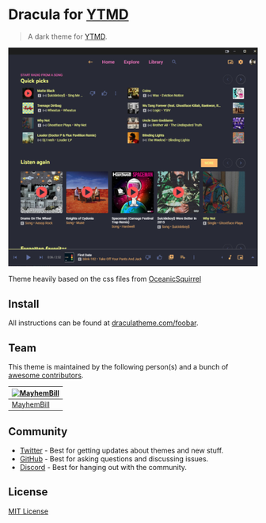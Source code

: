 # Dracula for [YTMD](https://ytmdesktop.app/)

> A dark theme for [YTMD](https://ytmdesktop.app/).

![Screenshot](./ytmddracula.png)

Theme heavily based on the css files from [OceanicSquirrel](https://github.com/OceanicSquirrel/themes-for-ytmdesktop-player)
## Install

All instructions can be found at [draculatheme.com/foobar](https://draculatheme.com/foobar).

## Team

This theme is maintained by the following person(s) and a bunch of [awesome contributors](https://github.com/dracula/foobar/graphs/contributors).

| [![MayhemBill](https://github.com/MayhemBill.png?size=100)](https://github.com/MayhemBill) |
| ---------------------------------------------------------------------------------------- |
| [MayhemBill](https://github.com/MayhemBill)                                               |

## Community

- [Twitter](https://twitter.com/draculatheme) - Best for getting updates about themes and new stuff.
- [GitHub](https://github.com/dracula/dracula-theme/discussions) - Best for asking questions and discussing issues.
- [Discord](https://draculatheme.com/discord-invite) - Best for hanging out with the community.

## License

[MIT License](./LICENSE)
